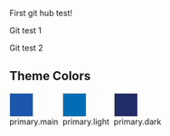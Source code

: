 First git hub test!

Git test 1

Git test 2

## Theme Colors

<div style="display: flex; flex-wrap: wrap; gap: 8px;">
  <div style="text-align: center;">
    <div style="width: 40px; height: 40px; background-color: #1a57ad; border: 1px solid #ccc;"></div>
    <div>primary.main</div>
  </div>
  <div style="text-align: center;">
    <div style="width: 40px; height: 40px; background-color: #006db6; border: 1px solid #ccc;"></div>
    <div>primary.light</div>
  </div>
  <div style="text-align: center;">
    <div style="width: 40px; height: 40px; background-color: #222c67; border: 1px solid #ccc;"></div>
    <div>primary.dark</div>
  </div>
</div>
